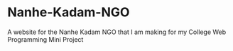 # Nanhe-Kadam-NGO
A website for the Nanhe Kadam NGO that I am making for my College Web Programming Mini Project
